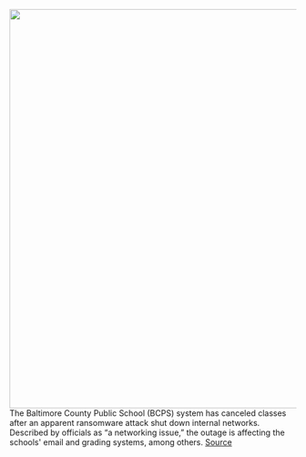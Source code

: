 <img src='https://cdn.vox-cdn.com/thumbor/N1anA_sNVAHfTKMbmWEJbPoJqEU=/0x0:2040x1360/1200x800/filters:focal(857x517:1183x843)/cdn.vox-cdn.com/uploads/chorus_image/image/67980780/acastro_170621_1777_0006_v4.0.jpg' width='700px' /><br/>
The Baltimore County Public School (BCPS) system has canceled classes after an apparent ransomware attack shut down internal networks. Described by officials as “a networking issue,” the outage is affecting the schools' email and grading systems, among others.
<a href='https://www.theverge.com/2020/11/25/21719056/baltimore-county-public-schools-cancel-class-bcps-ransomware-hack'> Source <a/>